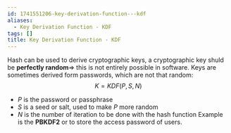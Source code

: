 ```yaml
---
id: 1741551206-key-derivation-function---kdf
aliases:
  - Key Derivation Function - KDF
tags: []
title: Key Derivation Function - KDF
---
```


Hash can be used to derive cryptographic keys, a cryptographic key shuld be 
**perfectly random**=> this is not entirely possible in software. Keys are sometimes 
derived form passwords, which are not that random:
$$
    K = KDF(P,S,N) 
$$
 - $P$ is the password or passphrase
 - $S$ is a seed or salt, used to make $P$ more random
 - $N$ is the number of iteration to be done with the hash function
Example is the **PBKDF2** or to store the access password of users. 

